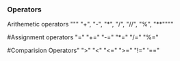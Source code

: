 ### Operators

Arithemetic operators
 """ "+",
 "-",
 "*",
 "/",
 "//",
 "%",
 "**""""

#Assignment operators
 "="
 "+="
 "-="
 "*="
 "/="
 "%="

#Comparision Operators"
 ">"
 "<"
 "<="
 ">="
 "!="
 '=="
#
